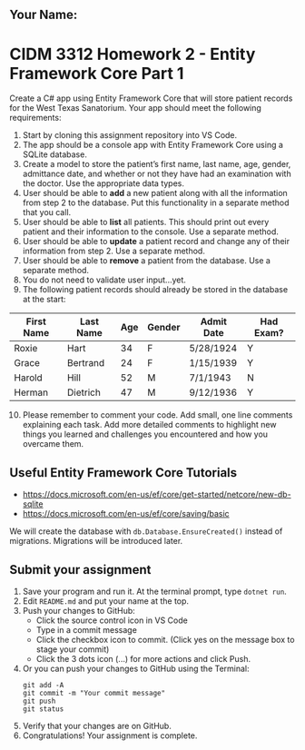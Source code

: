 ## Your Name:

# CIDM 3312 Homework 2 - Entity Framework Core Part 1
Create a C# app using Entity Framework Core that will store patient records for the West Texas
Sanatorium. Your app should meet the following requirements:

1. Start by cloning this assignment repository into VS Code.
2. The app should be a console app with Entity Framework Core using a SQLite database.
3. Create a model to store the patient’s first name, last name, age, gender, admittance date, and whether or not they have had an examination with the doctor. Use the appropriate data types.
4. User should be able to **add** a new patient along with all the information from step 2 to the database. Put this functionality in a separate method that you call.
5. User should be able to **list** all patients. This should print out every patient and their information to the console. Use a separate method.
6. User should be able to **update** a patient record and change any of their information from step 2. Use a separate method.
7. User should be able to **remove** a patient from the database. Use a separate method.
8. You do not need to validate user input...yet.
9. The following patient records should already be stored in the database at the start:

  | First Name  | Last Name   | Age | Gender | Admit Date | Had Exam? |
  | ----------- | ----------- | --- | ------ | ---------- | --------- |
  | Roxie       | Hart        | 34  | F      | 5/28/1924  | Y         |
  | Grace       | Bertrand    | 24  | F      | 1/15/1939  | Y         |
  | Harold      | Hill        | 52  | M      | 7/1/1943   | N         |
  | Herman      | Dietrich    | 47  | M      | 9/12/1936  | Y         |

10. Please remember to comment your code. Add small, one line comments explaining each task. Add more detailed comments to highlight new things you learned and challenges you encountered and how you overcame them.

## Useful Entity Framework Core Tutorials
- https://docs.microsoft.com/en-us/ef/core/get-started/netcore/new-db-sqlite
- https://docs.microsoft.com/en-us/ef/core/saving/basic

We will create the database with `db.Database.EnsureCreated()` instead of migrations. Migrations will be introduced later.

## Submit your assignment
1. Save your program and run it. At the terminal prompt, type `dotnet run`.
2. Edit `README.md` and put your name at the top.
3. Push your changes to GitHub:
    - Click the source control icon in VS Code
    - Type in a commit message
    - Click the checkbox icon to commit. (Click yes on the message box to stage your commit)
    - Click the 3 dots icon (...) for more actions and click Push.
4. Or you can push your changes to GitHub using the Terminal:
    ```
    git add -A
    git commit -m "Your commit message"
    git push
    git status
    ```
5. Verify that your changes are on GitHub.
6. Congratulations! Your assignment is complete.
